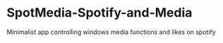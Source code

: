 # SpotMedia-Spotify-and-Media
Minimalist app controlling windows media functions and likes on spotify
